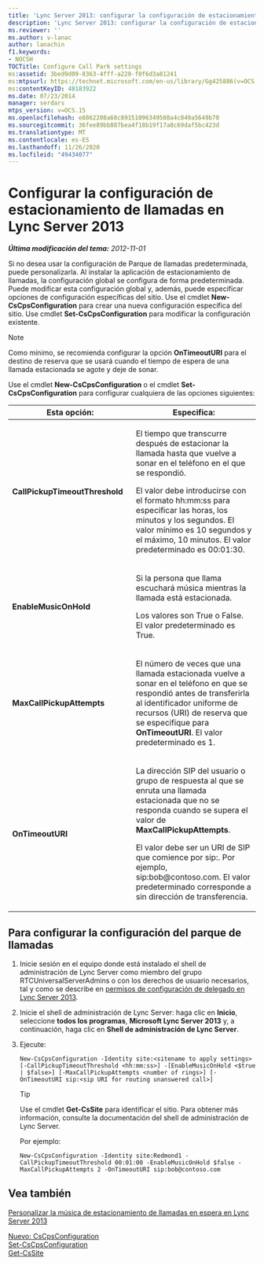 ```yaml
---
title: 'Lync Server 2013: configurar la configuración de estacionamiento de llamada'
description: 'Lync Server 2013: configurar la configuración de estacionamiento de llamada.'
ms.reviewer: ''
ms.author: v-lanac
author: lanachin
f1.keywords:
- NOCSH
TOCTitle: Configure Call Park settings
ms:assetid: 3bed9d09-8363-4fff-a220-f0f6d3a81241
ms:mtpsurl: https://technet.microsoft.com/en-us/library/Gg425886(v=OCS.15)
ms:contentKeyID: 48183922
ms.date: 07/23/2014
manager: serdars
mtps_version: v=OCS.15
ms.openlocfilehash: e8862208a68c89151096349508a4c849a5649b70
ms.sourcegitcommit: 36fee89bb887bea4f18b19f17a8c69daf5bc423d
ms.translationtype: MT
ms.contentlocale: es-ES
ms.lasthandoff: 11/26/2020
ms.locfileid: "49434077"
---
```

# <a name="configure-call-park-settings-in-lync-server-2013"></a>Configurar la configuración de estacionamiento de llamadas en Lync Server 2013

<div data-xmlns="http://www.w3.org/1999/xhtml">

<div class="topic" data-xmlns="http://www.w3.org/1999/xhtml" data-msxsl="urn:schemas-microsoft-com:xslt" data-cs="https://msdn.microsoft.com/">

<div data-asp="https://msdn2.microsoft.com/asp">



</div>

<div id="mainSection">

<div id="mainBody">

<span> </span>

_**Última modificación del tema:** 2012-11-01_

Si no desea usar la configuración de Parque de llamadas predeterminada, puede personalizarla. Al instalar la aplicación de estacionamiento de llamadas, la configuración global se configura de forma predeterminada. Puede modificar esta configuración global y, además, puede especificar opciones de configuración específicas del sitio. Use el cmdlet **New-CsCpsConfiguration** para crear una nueva configuración específica del sitio. Use cmdlet **Set-CsCpsConfiguration** para modificar la configuración existente.

<div>


> [!NOTE]  
> Como mínimo, se recomienda configurar la opción <STRONG>OnTimeoutURI</STRONG> para el destino de reserva que se usará cuando el tiempo de espera de una llamada estacionada se agote y deje de sonar.



</div>

Use el cmdlet **New-CsCpsConfiguration** o el cmdlet **Set-CsCpsConfiguration** para configurar cualquiera de las opciones siguientes:


<table>
<colgroup>
<col style="width: 50%" />
<col style="width: 50%" />
</colgroup>
<thead>
<tr class="header">
<th>Esta opción:</th>
<th>Especifica:</th>
</tr>
</thead>
<tbody>
<tr class="odd">
<td><p><strong>CallPickupTimeoutThreshold</strong></p></td>
<td><p>El tiempo que transcurre después de estacionar la llamada hasta que vuelve a sonar en el teléfono en el que se respondió.</p>
<p>El valor debe introducirse con el formato hh:mm:ss para especificar las horas, los minutos y los segundos. El valor mínimo es 10 segundos y el máximo, 10 minutos. El valor predeterminado es 00:01:30.</p></td>
</tr>
<tr class="even">
<td><p><strong>EnableMusicOnHold</strong></p></td>
<td><p>Si la persona que llama escuchará música mientras la llamada está estacionada.</p>
<p>Los valores son True o False. El valor predeterminado es True.</p></td>
</tr>
<tr class="odd">
<td><p><strong>MaxCallPickupAttempts</strong></p></td>
<td><p>El número de veces que una llamada estacionada vuelve a sonar en el teléfono en que se respondió antes de transferirla al identificador uniforme de recursos (URI) de reserva que se especifique para <strong>OnTimeoutURI</strong>. El valor predeterminado es 1.</p></td>
</tr>
<tr class="even">
<td><p><strong>OnTimeoutURI</strong></p></td>
<td><p>La dirección SIP del usuario o grupo de respuesta al que se enruta una llamada estacionada que no se responda cuando se supera el valor de <strong>MaxCallPickupAttempts</strong>.</p>
<p>El valor debe ser un URI de SIP que comience por sip:. Por ejemplo, sip:bob@contoso.com. El valor predeterminado corresponde a sin dirección de transferencia.</p></td>
</tr>
</tbody>
</table>


<div>

## <a name="to-configure-call-park-settings"></a>Para configurar la configuración del parque de llamadas

1.  Inicie sesión en el equipo donde está instalado el shell de administración de Lync Server como miembro del grupo RTCUniversalServerAdmins o con los derechos de usuario necesarios, tal y como se describe en [permisos de configuración de delegado en Lync Server 2013](lync-server-2013-delegate-setup-permissions.md).

2.  Inicie el shell de administración de Lync Server: haga clic en **Inicio**, seleccione **todos los programas**, **Microsoft Lync Server 2013** y, a continuación, haga clic en **Shell de administración de Lync Server**.

3.  Ejecute:
    
        New-CsCpsConfiguration -Identity site:<sitename to apply settings> [-CallPickupTimeoutThreshold <hh:mm:ss>] -[EnableMusicOnHold <$true | $false>] [-MaxCallPickupAttempts <number of rings>] [-OnTimeoutURI sip:<sip URI for routing unanswered call>]
    
    <div>
    

    > [!TIP]  
    > Use el cmdlet <STRONG>Get-CsSite</STRONG> para identificar el sitio. Para obtener más información, consulte la documentación del shell de administración de Lync Server.

    
    </div>
    
    Por ejemplo:
    
        New-CsCpsConfiguration -Identity site:Redmond1 -CallPickupTimeoutThreshold 00:01:00 -EnableMusicOnHold $false -MaxCallPickupAttempts 2 -OnTimeoutURI sip:bob@contoso.com

</div>

<div>

## <a name="see-also"></a>Vea también


[Personalizar la música de estacionamiento de llamadas en espera en Lync Server 2013](lync-server-2013-customize-call-park-music-on-hold.md)  


[Nuevo: CsCpsConfiguration](https://docs.microsoft.com/powershell/module/skype/New-CsCpsConfiguration)  
[Set-CsCpsConfiguration](https://docs.microsoft.com/powershell/module/skype/Set-CsCpsConfiguration)  
[Get-CsSite](https://docs.microsoft.com/powershell/module/skype/Get-CsSite)  
  

</div>

</div>

<span> </span>

</div>

</div>

</div>

